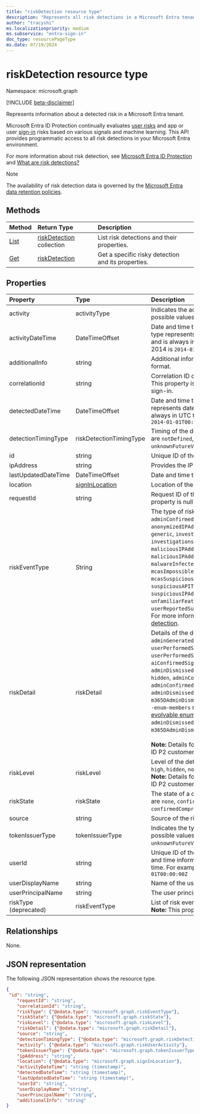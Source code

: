 ```yaml
---
title: "riskDetection resource type"
description: "Represents all risk detections in a Microsoft Entra tenant."
author: "tracyshi"
ms.localizationpriority: medium
ms.subservice: "entra-sign-in"
doc_type: resourcePageType
ms.date: 07/19/2024
---
```


# riskDetection resource type

Namespace: microsoft.graph

[!INCLUDE [beta-disclaimer](../../includes/beta-disclaimer.md)]

Represents information about a detected risk in a Microsoft Entra tenant. 

Microsoft Entra ID Protection continually evaluates [user risks](riskyuser.md) and app or user [sign-in](signin.md) risks based on various signals and machine learning. This API provides programmatic access to all risk detections in your Microsoft Entra environment.

For more information about risk detection, see [Microsoft Entra ID Protection](/entra/id-protection/overview-identity-protection) and [What are risk detections?](/entra/id-protection/concept-identity-protection-risks)

>[!NOTE]
> The availability of risk detection data is governed by the [Microsoft Entra data retention policies](/azure/active-directory/reports-monitoring/reference-reports-data-retention#how-long-does-azure-ad-store-the-data).

## Methods

| Method   | Return Type|Description|
|:---------------|:--------|:----------|
|[List](../api/riskdetection-list.md) | [riskDetection](riskdetection.md) collection|List risk detections and their properties.|
|[Get](../api/riskdetection-get.md) | [riskDetection](riskdetection.md)|Get a specific risky detection and its properties.|

## Properties

| Property   | Type|Description|
|:---------------|:--------|:----------|
|activity|activityType|Indicates the activity type the detected risk is linked to. The possible values are `signin`, `user`, `unknownFutureValue`. |
|activityDateTime|DateTimeOffset|Date and time that the risky activity occurred. The DateTimeOffset type represents date and time information using ISO 8601 format and is always in UTC time. For example, midnight UTC on Jan 1, 2014 is `2014-01-01T00:00:00Z`|
|additionalInfo|string|Additional information associated with the risk detection in JSON format. |
|correlationId|string|Correlation ID of the sign-in associated with the risk detection. This property is null if the risk detection is not associated with a sign-in. |
|detectedDateTime|DateTimeOffset|Date and time that the risk was detected. The DateTimeOffset type represents date and time information using ISO 8601 format and is always in UTC time. For example, midnight UTC on Jan 1, 2014 is `2014-01-01T00:00:00Z` |
|detectionTimingType|riskDetectionTimingType|Timing of the detected risk (real-time/offline). The possible values are `notDefined`, `realtime`, `nearRealtime`, `offline`, `unknownFutureValue`. |
|id|string|Unique ID of the risk detection. |
|ipAddress|string|Provides the IP address of the client from where the risk occurred. |
|lastUpdatedDateTime|DateTimeOffset|Date and time that the risk detection was last updated. |
|location|[signInLocation](signinlocation.md)|Location of the sign-in. |
|requestId|string|Request ID of the sign-in associated with the risk detection. This property is null if the risk detection is not associated with a sign-in.|
|riskEventType|String|The type of risk event detected. The possible values are `adminConfirmedUserCompromised`, `anomalousUserActivity`, `anonymizedIPAddress`,`attackerinTheMiddle`,`attemptedPRTAccess`, `generic`, `investigationsThreatIntelligence`, `investigationsThreatIntelligenceSigninLinked`,`leakedCredentials`, `maliciousIPAddress`, `maliciousIPAddressValidCredentialsBlockedIP`, `malwareInfectedIPAddress`, `mcasImpossibleTravel`,`mcasFinSuspiciousFileAccess`, `mcasSuspiciousInboxManipulationRules`,`nationStateIP`, `suspiciousAPITraffic`, `suspiciousIPAddress`,`suspiciousSendingPatterns`,   `unfamiliarFeatures`, `unlikelyTravel`, `userReportedSuspiciousActivity`. <br/> For more information about each value, see [Risk types and detection](/entra/id-protection/concept-identity-protection-risks#risk-types-and-detection).|
|riskDetail|riskDetail|Details of the detected risk. The possible values are: `none`, `adminGeneratedTemporaryPassword`, `userPerformedSecuredPasswordChange`, `userPerformedSecuredPasswordReset`, `adminConfirmedSigninSafe`, `aiConfirmedSigninSafe`, `userPassedMFADrivenByRiskBasedPolicy`, `adminDismissedAllRiskForUser`, `adminConfirmedSigninCompromised`, `hidden`, `adminConfirmedUserCompromised`, `unknownFutureValue`, `adminConfirmedServicePrincipalCompromised`, `adminDismissedAllRiskForServicePrincipal`, `m365DAdminDismissedDetection`. Use the `Prefer: include - unknown -enum-members` request header to get the following value(s) in this [evolvable enum](/graph/best-practices-concept#handling-future-members-in-evolvable-enumerations): `adminConfirmedServicePrincipalCompromised` , `adminDismissedAllRiskForServicePrincipal` , `m365DAdminDismissedDetection`. <br/><br />**Note:** Details for this property are only available for Microsoft Entra ID P2 customers. P1 customers will be returned `hidden`.|
|riskLevel|riskLevel|Level of the detected risk. The possible values are `low`, `medium`, `high`, `hidden`, `none`, `unknownFutureValue`. <br />**Note:** Details for this property are only available for Microsoft Entra ID P2 customers. P1 customers will be returned `hidden`.|
|riskState|riskState|The state of a detected risky user or sign-in. The possible values are `none`, `confirmedSafe`, `remediated`, `dismissed`, `atRisk`, `confirmedCompromised`, and `unknownFutureValue`. |
|source|string|Source of the risk detection. For example, `activeDirectory`. |
|tokenIssuerType|tokenIssuerType|Indicates the type of token issuer for the detected sign-in risk. The possible values are `AzureAD`, `ADFederationServices`, and `unknownFutureValue`.|
|userId|string|Unique ID of the user.  The DateTimeOffset type represents date and time information using ISO 8601 format and is always in UTC time. For example, midnight UTC on Jan 1, 2014 is `2014-01-01T00:00:00Z`|
|userDisplayName|string|Name of the user. |
|userPrincipalName|string|The user principal name (UPN) of the user. |
|riskType (deprecated)|riskEventType|List of risk event types.<br />**Note:** This property is deprecated. Use **riskEventType** instead. |

## Relationships
None.

## JSON representation

The following JSON representation shows the resource type.

<!-- {
  "blockType": "resource",
  "optionalProperties": [

  ],
  "@odata.type": "microsoft.graph.riskDetection"
}-->

```json
{
 "id": "string",
    "requestId": "string",
    "correlationId": "string",
    "riskType": {"@odata.type": "microsoft.graph.riskEventType"},
    "riskState": {"@odata.type": "microsoft.graph.riskState"},
    "riskLevel": {"@odata.type": "microsoft.graph.riskLevel"},
    "riskDetail": {"@odata.type": "microsoft.graph.riskDetail"},
    "source": "string",
    "detectionTimingType": {"@odata.type": "microsoft.graph.riskDetectionTimingType"},
    "activity": {"@odata.type": "microsoft.graph.riskUserActivity"},
    "tokenIssuerType": {"@odata.type": "microsoft.graph.tokenIssuerType"},
    "ipAddress": "string",
    "location": {"@odata.type": "microsoft.graph.signInLocation"},
    "activityDateTime": "string (timestamp)",
    "detectedDateTime": "string (timestamp)",
    "lastUpdatedDateTime": "string (timestamp)",
    "userId": "string",
    "userDisplayName": "string",
    "userPrincipalName": "string",
    "additionalInfo": "string"
}

```

<!-- uuid: 8fcb5dbc-d5aa-4681-8e31-b001d5168d79
2015-10-25 14:57:30 UTC -->
<!-- {
  "type": "#page.annotation",
  "description": "riskDetections resource",
  "keywords": "",
  "section": "documentation",
  "tocPath": ""
}-->
